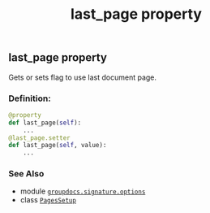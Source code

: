 ﻿---
title: last_page property
second_title: GroupDocs.Signature for Python via .NET API References
description: 
type: docs
url: /python-net/groupdocs.signature.options/pagessetup/last_page/
is_root: false
weight: 50
---

## last_page property


Gets or sets flag to use last document page.
### Definition:
```python
@property
def last_page(self):
    ...
@last_page.setter
def last_page(self, value):
    ...
```

### See Also
* module [`groupdocs.signature.options`](../../)
* class [`PagesSetup`](/signature/python-net/groupdocs.signature.options/pagessetup)
